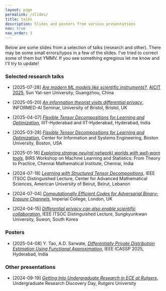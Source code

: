 ```yaml
---
layout: page
permalink: /slides/
title: talks
description: Slides and posters from various presentations
nav: true
nav_order: 3
---
```


Below are some slides from a selection of talks (research and other). There may be some small errors/typos in a few of the slides. I've tried to correct some of them but YMMV. If you see something egregious let me know and I'll try to update!


<!-- [YYYY-MM-DD] [*Title*](/assets/pdf/talks/), Location -->

### Selected research talks

* [2025-07-28] [*Are modern ML models like scientific instruments?*](/assets/pdf/talks/2025-07-28_Sarwate_AICIT2025), [AICIT 2025](https://aicit2025.github.io/), Sun Yat-sen University, Guangzhou, China

* [2025-05-20] [*An information theorist visits differential privacy*](/assets/pdf/talks/2025-05-20_Sarwate_ITandDP_Bristol.pdf), INFORMED-AI Seminar, University of Bristol, Bristol, UK

* [2025-04-07] [*Flexible Tensor Decompositions
for Learning and Optimization*](/assets/pdf/talks/2025-04-07_Sarwate_Tensors_IIITH.pdf), IIIT-Hyderabad and IIT-Hyderabad, Hyderabad, India

* [2025-03-28] [*Flexible Tensor Decompositions for Learning and Optimization*](/assets/pdf/talks/2025-03-28_Sarwate_Tensors_BU.pdf), Center for Information and Systems Engineering, Boston University, Boston, USA

* [2025-01-16] [*Exploring strange neu(ral network) worlds with well-worn tools*](/assets/pdf/talks/2025-01-16_Sarwate_CMI.pdf), BIRS Workshop on 
Machine Learning and Statistics: From Theory to Practice, Chennai Mathematical Institute, Chennai, India

* [2024-07-18] [*Learning with Structured
Tensor Decompositions*](/assets/pdf/talks/2024-07-18_Sarwate_DL_Tensors_AUB.pdf), IEEE ITSOC Distinguished Lecture, Center for Advanced Mathematical Sciences, American University of Beirut, Beirut, Lebanon

* [2024-07-04] [*Computationally Efficient Codes for Adversarial Binary-Erasure Channels*](/assets/pdf/talks/2024-07-04_Sarwate_CompEffErasure_Imperial.pdf), Imperial College, London, UK

* [2024-04-15] [*Differential privacy can also
enable scientific collaboration*](/assets/pdf/talks/2024-04-15_Sarwate_DL_Privacy_SKKU.pdf), IEEE ITSOC Distinguished Lecture, Sungkyunkwan University, Suwon, South Korea

### Posters

* [2025-04-08] Y. Tao, A.D. Sarwate, [*Differentially Private Distribution Estimation Using Functional Approximation*](/assets/pdf/posters/ICASSP2025_Poster_YeTao_v3.pdf), IEEE ICASSP 2025, Hyderabad, India

### Other presentations

* [2024-09-19] [*Getting Into Undergraduate Research in ECE at Rutgers*](/assets/pdf/talks/2024-09-19_Sarwate_URDD), Undergraduate Research Discovery Day, Rutgers University

